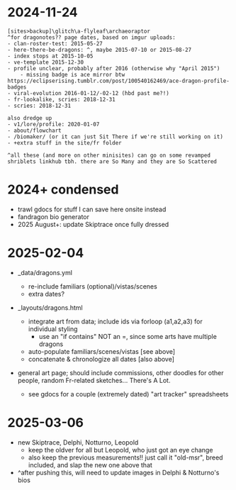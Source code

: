 # 2024-11-24
	[sites>backup]\glitch\a-flyleaf\archaeoraptor
	^for dragonotes?? page dates, based on imgur uploads:
	- clan-roster-test: 2015-05-27
	- here-there-be-dragons: ^, maybe 2015-07-10 or 2015-08-27
	- index stops at 2015-10-05
	- ve-template 2015-12-30
	- profile unclear, probably after 2016 (otherwise why "April 2015")
		- missing badge is ace mirror btw https://eclipserising.tumblr.com/post/100540162469/ace-dragon-profile-badges
	- viral-evolution 2016-01-12/-02-12 (hbd past me?!)
	- fr-lookalike, scries: 2018-12-31
	- scries: 2018-12-31

	also dredge up
	- v1/lore/profile: 2020-01-07
	- about/flowchart
	- /biomaker/ (or it can just Sit There if we're still working on it)
	- +extra stuff in the site/fr folder

	^all these (and more on other minisites) can go on some revamped shriblets linkhub tbh. there are So Many and they are So Scattered

# 2024+ condensed
- trawl gdocs for stuff I can save here onsite instead
- fandragon bio generator
- 2025 August+: update Skiptrace once fully dressed

# 2025-02-04
- _data/dragons.yml
	- re-include familiars (optional)/vistas/scenes
	- extra dates?
- _layouts/dragons.html
	- integrate art from data; include ids via forloop (a1,a2,a3) for individual styling
		- use an "if contains" NOT an =, since some arts have multiple dragons
	- auto-populate familiars/scenes/vistas [see above]
	- concatenate & chronologize all dates [also above]

- general art page; should include commissions, other doodles for other people, random Fr-related sketches... There's A Lot.
	- see gdocs for a couple (extremely dated) "art tracker" spreadsheets

# 2025-03-06
- new Skiptrace, Delphi, Notturno, Leopold
	- keep the oldver for all but Leopold, who just got an eye change
	- also keep the previous measurements!! just call it "old-msr", breed included, and slap the new one above that
- ^after pushing this, will need to update images in Delphi & Notturno's bios